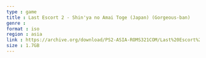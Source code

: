 ```yaml
---
type : game
title : Last Escort 2 - Shin'ya no Amai Toge (Japan) (Gorgeous-ban)
genre : 
format : iso
region : asia
link : https://archive.org/download/PS2-ASIA-ROMS321COM/Last%20Escort%202%20-%20Shin%27ya%20no%20Amai%20Toge%20%28Japan%29%20%28Gorgeous-ban%29.7z
size : 1.7GB
---
```

